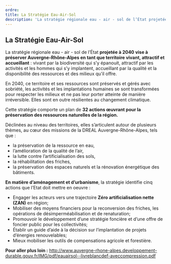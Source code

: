 ```yaml
---
ordre: 
title: La Stratégie Eau-Air-Sol
description: 'La stratégie régionale eau - air - sol de l’État projetée à 2040 vise à préserver Auvergne-Rhône-Alpes en tant que territoire vivant, attractif et accueillant : vivant par la biodiversité qui s’y épanouit, attractif par les activités et les hommes qui s’y implantent, accueillant par la qualité et la disponibilité des ressources et des milieux qu’il offre.'
---
```


## La Stratégie Eau-Air-Sol

La stratégie régionale eau - air - sol de l’État **projetée à 2040 vise à préserver Auvergne-Rhône-Alpes en tant que territoire vivant, attractif et accueillant** : vivant par la biodiversité qui s’y épanouit, attractif par les activités et les hommes qui s’y implantent, accueillant par la qualité et la disponibilité des ressources et des milieux qu’il offre.

En 2040, ce territoire et ses ressources sont préservés et gérés avec sobriété, les activités et les implantations humaines se sont transformées pour respecter les milieux et ne pas leur porter atteinte de manière irréversible. Elles sont en outre résilientes au changement climatique.

Cette stratégie comporte un plan de **32 actions œuvrant pour la préservation des ressources naturelles de la région.**

Déclinées au niveau des territoires, elles s’articulent autour de plusieurs thèmes, au cœur des missions de la DREAL Auvergne-Rhône-Alpes, tels que :

- la préservation de la ressource en eau,
- l’amélioration de la qualité de l’air,
- la lutte contre l’artificialisation des sols,
- la réhabilitation des friches,
- la préservation des espaces naturels et la rénovation énergétique des bâtiments.
 
**En matière d’aménagement et d’urbanisme**, la stratégie identifie cinq actions que l’Etat doit mettre en oeuvre :

- Engager les acteurs vers une trajectoire **Zéro artificialisation nette (ZAN)** en région;
- Mobiliser des moyens financiers pour la reconversion des friches, les opérations de désimperméabilisation et de renaturation;
- Promouvoir le développement d’une stratégie foncière et d’une offre de foncier public pour les collectivités;
- Établir un guide d’aide à la décision sur l’implantation de projets d’énergies renouvelables;
- Mieux mobiliser les outils de compensations agricole et forestière.


**Pour aller plus loin :** 
http://www.auvergne-rhone-alpes.developpement-durable.gouv.fr/IMG/pdf/eauairsol--livreblancdef-aveccompression.pdf

